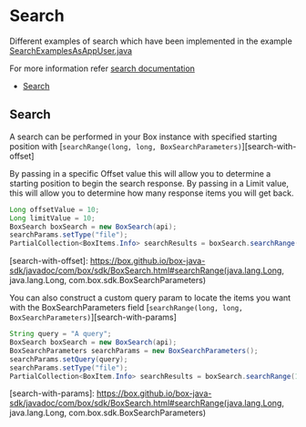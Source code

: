 Search
======

Different examples of search which have been implemented in the example [SearchExamplesAsAppUser.java](https://github.com/box/box-java-sdk/blob/master/src/example/java/com/box/sdk/example/SearchExamplesAsAppUser.java)

For more information refer [search documentation](https://developer.box.com/v2.0/reference#searching-for-content)

* [Search](#search)

Search
------

A search can be performed in your Box instance with specified starting position with
[`searchRange(long, long, BoxSearchParameters)`][search-with-offset]

By passing in a specific Offset value this will allow you to determine a starting position to begin the search response.
By passing in a Limit value, this will allow you to determine how many response items you will get back.

```java
Long offsetValue = 10;
Long limitValue = 10;
BoxSearch boxSearch = new BoxSearch(api);
searchParams.setType("file");
PartialCollection<BoxItems.Info> searchResults = boxSearch.searchRange(offsetValue, limitValue, searchParams);
```

[search-with-offset]: https://box.github.io/box-java-sdk/javadoc/com/box/sdk/BoxSearch.html#searchRange(java.lang.Long, java.lang.Long, com.box.sdk.BoxSearchParameters)

You can also construct a custom query param to locate the items you want with the BoxSearchParameters field
[`searchRange(long, long, BoxSearchParameters)`][search-with-params]

```java
String query = "A query";
BoxSearch boxSearch = new BoxSearch(api);
BoxSearchParameters searchParams = new BoxSearchParameters();
searchParams.setQuery(query);
searchParams.setType("file");
PartialCollection<BoxItem.Info> searchResults = boxSearch.searchRange(10, 10, searchParams);
```

[search-with-params]: https://box.github.io/box-java-sdk/javadoc/com/box/sdk/BoxSearch.html#searchRange(java.lang.Long, java.lang.Long, com.box.sdk.BoxSearchParameters)

